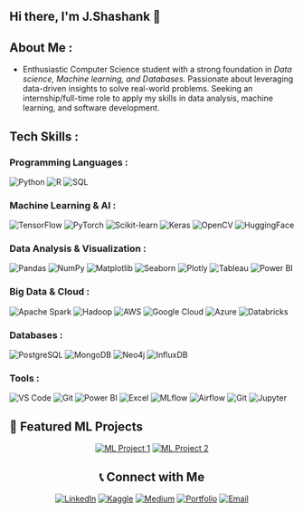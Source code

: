 <!--![hippo](https://user-images.githubusercontent.com/74038190/225813708-98b745f2-7d22-48cf-9150-083f1b00d6c9.gif)-->
## Hi there, I'm J.Shashank 👋

## About Me :
- Enthusiastic Computer Science student with a strong foundation in *Data science, Machine learning, and
 Databases.* Passionate about leveraging data-driven insights to solve real-world problems. Seeking an
 internship/full-time role to apply my skills in data analysis, machine learning, and software development.

## Tech Skills :
### Programming Languages :
![Python](https://img.shields.io/badge/-Python-3776AB?style=flat-square&logo=python&logoColor=white)
![R](https://img.shields.io/badge/-R-276DC3?style=flat-square&logo=r&logoColor=white)
![SQL](https://img.shields.io/badge/-SQL-4479A1?style=flat-square&logo=mysql&logoColor=white)
### Machine Learning & AI :
![TensorFlow](https://img.shields.io/badge/-TensorFlow-FF6F00?style=flat-square&logo=tensorflow&logoColor=white)
![PyTorch](https://img.shields.io/badge/-PyTorch-EE4C2C?style=flat-square&logo=pytorch&logoColor=white)
![Scikit-learn](https://img.shields.io/badge/-Scikit--learn-F7931E?style=flat-square&logo=scikit-learn&logoColor=white)
![Keras](https://img.shields.io/badge/-Keras-D00000?style=flat-square&logo=keras&logoColor=white)
![OpenCV](https://img.shields.io/badge/-OpenCV-5C3EE8?style=flat-square&logo=opencv&logoColor=white)
![HuggingFace](https://img.shields.io/badge/-HuggingFace-FFD21E?style=flat-square&logo=huggingface&logoColor=black)

### Data Analysis & Visualization :
![Pandas](https://img.shields.io/badge/-Pandas-150458?style=flat-square&logo=pandas&logoColor=white)
![NumPy](https://img.shields.io/badge/-NumPy-013243?style=flat-square&logo=numpy&logoColor=white)
![Matplotlib](https://img.shields.io/badge/-Matplotlib-11557c?style=flat-square&logo=python&logoColor=white)
![Seaborn](https://img.shields.io/badge/-Seaborn-3776AB?style=flat-square&logo=python&logoColor=white)
![Plotly](https://img.shields.io/badge/-Plotly-3F4F75?style=flat-square&logo=plotly&logoColor=white)
![Tableau](https://img.shields.io/badge/-Tableau-E97627?style=flat-square&logo=tableau&logoColor=white)
![Power BI](https://img.shields.io/badge/-Power%20BI-F2C811?style=flat-square&logo=power-bi&logoColor=black)

### Big Data & Cloud :
![Apache Spark](https://img.shields.io/badge/-Apache%20Spark-E25A1C?style=flat-square&logo=apache-spark&logoColor=white)
![Hadoop](https://img.shields.io/badge/-Hadoop-66CCFF?style=flat-square&logo=apache-hadoop&logoColor=black)
![AWS](https://img.shields.io/badge/-AWS-232F3E?style=flat-square&logo=amazon-aws&logoColor=white)
![Google Cloud](https://img.shields.io/badge/-Google%20Cloud-4285F4?style=flat-square&logo=google-cloud&logoColor=white)
![Azure](https://img.shields.io/badge/-Azure-0078D4?style=flat-square&logo=microsoft-azure&logoColor=white)
![Databricks](https://img.shields.io/badge/-Databricks-FF3621?style=flat-square&logo=databricks&logoColor=white)

### Databases :
![PostgreSQL](https://img.shields.io/badge/-PostgreSQL-336791?style=flat-square&logo=postgresql&logoColor=white)
![MongoDB](https://img.shields.io/badge/-MongoDB-47A248?style=flat-square&logo=mongodb&logoColor=white)
![Neo4j](https://img.shields.io/badge/-Neo4j-008CC1?style=flat-square&logo=neo4j&logoColor=white)
![InfluxDB](https://img.shields.io/badge/-InfluxDB-22ADF6?style=flat-square&logo=influxdb&logoColor=white)

### Tools :
![VS Code](https://img.shields.io/badge/Editor-VS%20Code-007ACC?logo=visualstudiocode&logoColor=white&style=for-the-badge)
![Git](https://img.shields.io/badge/Version%20Control-Git-F05032?logo=git&logoColor=white&style=for-the-badge)
![Power BI](https://img.shields.io/badge/BI-Power%20BI-F2C811?logo=powerbi&logoColor=black&style=for-the-badge)
![Excel](https://img.shields.io/badge/Spreadsheet-Excel-217346?logo=microsoftexcel&logoColor=white&style=for-the-badge)
![MLflow](https://img.shields.io/badge/-MLflow-0194E2?style=flat-square&logo=mlflow&logoColor=white)
![Airflow](https://img.shields.io/badge/-Apache%20Airflow-017CEE?style=flat-square&logo=apache-airflow&logoColor=white)
![Git](https://img.shields.io/badge/-Git-F05032?style=flat-square&logo=git&logoColor=white)
![Jupyter](https://img.shields.io/badge/-Jupyter-F37626?style=flat-square&logo=jupyter&logoColor=white)

## 🔬 Featured ML Projects

<div align="center">

[![ML Project 1](https://github-readme-stats.vercel.app/api/pin/?username=jsshashank&repo=Customer-Segmentation&theme=tokyonight&hide_border=true)](https://github.com/YOUR_USERNAME/ML_PROJECT_1)
[![ML Project 2](https://github-readme-stats.vercel.app/api/pin/?username=jsshashank&repo=Fitness-Watch-Data-Analysis&theme=tokyonight&hide_border=true)](https://github.com/YOUR_USERNAME/ML_PROJECT_2)
<!--
[![Data Analysis](https://github-readme-stats.vercel.app/api/pin/?username=YOUR_USERNAME&repo=DATA_ANALYSIS_PROJECT&theme=tokyonight&hide_border=true)](https://github.com/YOUR_USERNAME/DATA_ANALYSIS_PROJECT)
[![Deep Learning](https://github-readme-stats.vercel.app/api/pin/?username=YOUR_USERNAME&repo=DEEP_LEARNING_PROJECT&theme=tokyonight&hide_border=true)](https://github.com/YOUR_USERNAME/DEEP_LEARNING_PROJECT)

</div>
-->

<!--
## 📊 GitHub Stats

<div align="center">
  <img src="https://github-readme-stats.vercel.app/api?username=jsshashank&show_icons=true&theme=tokyonight&hide_border=true&count_private=true" alt="GitHub Stats" />
</div>

<div align="center">
  <img src="https://github-readme-streak-stats.herokuapp.com/?user=jsshashank&theme=tokyonight&hide_border=true" alt="GitHub Streak" />
</div>

<div align="center">
  <img src="https://github-readme-stats.vercel.app/api/top-langs/?username=jsshashank&layout=compact&theme=tokyonight&hide_border=true" alt="Top Languages" />
</div>
-->

<!--
## 🏆 GitHub Trophies

<div align="center">
  <img src="https://github-profile-trophy.vercel.app/?username=jsshashank&theme=tokyonight&no-frame=true&no-bg=false&margin-w=4" alt="GitHub Trophies" />
</div>
-->
<!--
## 📈 Contribution Graph

<div align="center">
  <img src="https://github-readme-activity-graph.vercel.app/graph?username=jsshashank&theme=tokyo-night&hide_border=true" alt="Contribution Graph" />
</div> 
-->
<!-- 
## 📚 Latest Blog Posts & Research
- [Understanding Transformer Architecture: A Deep Dive](https://your-blog.com/transformers)
- [MLOps Best Practices for Production Models](https://your-blog.com/mlops)
- [Feature Engineering Techniques for Time Series Data](https://your-blog.com/time-series)
- [Comparative Analysis of CNN Architectures](https://your-blog.com/cnn-analysis) -->
<!--
## 🎯 Current Learning Goals for 2025
- [ ] Master Large Language Models (LLMs) and Prompt Engineering
- [ ] Deep dive into MLOps and Model Deployment at Scale
- [ ] Explore Reinforcement Learning Applications
- [ ] Learn Advanced Computer Vision Techniques
- [ ] Contribute to Open Source ML Libraries -->

## 📞 Connect with Me

[![LinkedIn](https://img.shields.io/badge/-LinkedIn-0077B5?style=for-the-badge&logo=linkedin&logoColor=white)](https://linkedin.com/in/your-linkedin)
[![Kaggle](https://img.shields.io/badge/-Kaggle-20BEFF?style=for-the-badge&logo=kaggle&logoColor=white)](https://kaggle.com/your-kaggle)
[![Medium](https://img.shields.io/badge/-Medium-12100E?style=for-the-badge&logo=medium&logoColor=white)](https://medium.com/@your-medium)
[![Portfolio](https://img.shields.io/badge/-Portfolio-000000?style=for-the-badge&logo=vercel&logoColor=white)](https://your-portfolio.com)
[![Email](https://img.shields.io/badge/-Email-D14836?style=for-the-badge&logo=gmail&logoColor=white)](mailto:your.email@example.com)
<!--
## 📊 Kaggle Stats
  
![Kaggle Badge](https://img.shields.io/badge/-Expert-20BEFF?style=flat-square&logo=kaggle&logoColor=white)
![Competitions](https://img.shields.io/badge/Competitions-5-orange?style=flat-square)
![Datasets](https://img.shields.io/badge/Datasets-12-blue?style=flat-square)
![Notebooks](https://img.shields.io/badge/Notebooks-25-green?style=flat-square)
-->
